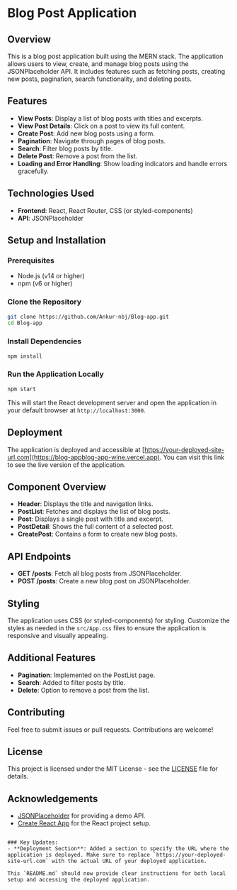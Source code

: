# Blog Post Application

## Overview

This is a blog post application built using the MERN stack. The application allows users to view, create, and manage blog posts using the JSONPlaceholder API. It includes features such as fetching posts, creating new posts, pagination, search functionality, and deleting posts.

## Features

- **View Posts**: Display a list of blog posts with titles and excerpts.
- **View Post Details**: Click on a post to view its full content.
- **Create Post**: Add new blog posts using a form.
- **Pagination**: Navigate through pages of blog posts.
- **Search**: Filter blog posts by title.
- **Delete Post**: Remove a post from the list.
- **Loading and Error Handling**: Show loading indicators and handle errors gracefully.

## Technologies Used

- **Frontend**: React, React Router, CSS (or styled-components)
- **API**: JSONPlaceholder

## Setup and Installation

### Prerequisites

- Node.js (v14 or higher)
- npm (v6 or higher)

### Clone the Repository

```bash
git clone https://github.com/Ankur-nbj/Blog-app.git
cd Blog-app
```

### Install Dependencies

```bash
npm install
```

### Run the Application Locally

```bash
npm start
```

This will start the React development server and open the application in your default browser at `http://localhost:3000`.

## Deployment

The application is deployed and accessible at [https://your-deployed-site-url.com](https://blog-appblog-app-wine.vercel.app). You can visit this link to see the live version of the application.

## Component Overview

- **Header**: Displays the title and navigation links.
- **PostList**: Fetches and displays the list of blog posts.
- **Post**: Displays a single post with title and excerpt.
- **PostDetail**: Shows the full content of a selected post.
- **CreatePost**: Contains a form to create new blog posts.

## API Endpoints

- **GET /posts**: Fetch all blog posts from JSONPlaceholder.
- **POST /posts**: Create a new blog post on JSONPlaceholder.

## Styling

The application uses CSS (or styled-components) for styling. Customize the styles as needed in the `src/App.css`  files to ensure the application is responsive and visually appealing.

## Additional Features

- **Pagination**: Implemented on the PostList page.
- **Search**: Added to filter posts by title.
- **Delete**: Option to remove a post from the list.

## Contributing

Feel free to submit issues or pull requests. Contributions are welcome!

## License

This project is licensed under the MIT License - see the [LICENSE](LICENSE) file for details.

## Acknowledgements

- [JSONPlaceholder](https://jsonplaceholder.typicode.com/) for providing a demo API.
- [Create React App](https://create-react-app.dev/) for the React project setup.
```

### Key Updates:
- **Deployment Section**: Added a section to specify the URL where the application is deployed. Make sure to replace `https://your-deployed-site-url.com` with the actual URL of your deployed application.

This `README.md` should now provide clear instructions for both local setup and accessing the deployed application.
